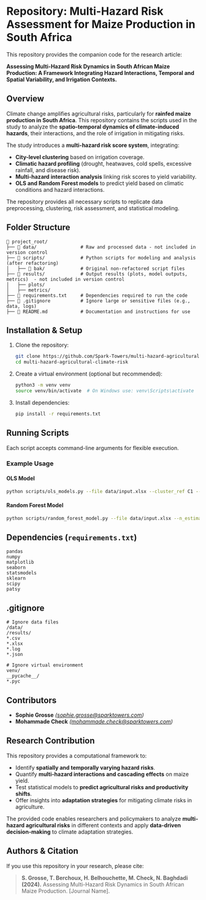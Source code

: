 # Repository: Multi-Hazard Risk Assessment for Maize Production in South Africa

This repository provides the companion code for the research article:

**Assessing Multi-Hazard Risk Dynamics in South African Maize Production: A Framework Integrating Hazard Interactions, Temporal and Spatial Variability, and Irrigation Contexts.**

## **Overview**
Climate change amplifies agricultural risks, particularly for **rainfed maize production in South Africa**. This repository contains the scripts used in the study to analyze the **spatio-temporal dynamics of climate-induced hazards**, their interactions, and the role of irrigation in mitigating risks. 

The study introduces a **multi-hazard risk score system**, integrating:
- **City-level clustering** based on irrigation coverage.
- **Climatic hazard profiling** (drought, heatwaves, cold spells, excessive rainfall, and disease risk).
- **Multi-hazard interaction analysis** linking risk scores to yield variability.
- **OLS and Random Forest models** to predict yield based on climatic conditions and hazard interactions.

The repository provides all necessary scripts to replicate data preprocessing, clustering, risk assessment, and statistical modeling.

## **Folder Structure**
```
📂 project_root/
├── 📂 data/                # Raw and processed data - not included in version control
├── 📂 scripts/             # Python scripts for modeling and analysis (after refactoring)
│   ├── 📂 bak/             # Original non-refactored script files
├── 📂 results/             # Output results (plots, model outputs, metrics)  - not included in version control
│   ├── plots/
│   ├── metrics/
├── 📜 requirements.txt     # Dependencies required to run the code
├── 📜 .gitignore           # Ignore large or sensitive files (e.g., data, logs)
├── 📜 README.md            # Documentation and instructions for use
```

## **Installation & Setup**

1. Clone the repository:
   ```bash
   git clone https://github.com/Spark-Towers/multi-hazard-agricultural-climate-risk.git
   cd multi-hazard-agricultural-climate-risk
   ```
2. Create a virtual environment (optional but recommended):
   ```bash
   python3 -m venv venv
   source venv/bin/activate  # On Windows use: venv\Scripts\activate
   ```
3. Install dependencies:
   ```bash
   pip install -r requirements.txt
   ```

## **Running Scripts**
Each script accepts command-line arguments for flexible execution.

### **Example Usage**
#### **OLS Model**
```bash
python scripts/ols_models.py --file data/input.xlsx --cluster_ref C1 --cv_splits 5
```
#### **Random Forest Model**
```bash
python scripts/random_forest_model.py --file data/input.xlsx --n_estimators 100
```

## **Dependencies** (`requirements.txt`)
```
pandas
numpy
matplotlib
seaborn
statsmodels
sklearn
scipy
patsy
```

## **.gitignore**
```
# Ignore data files
/data/
/results/
*.csv
*.xlsx
*.log
*.json

# Ignore virtual environment
venv/
__pycache__/
*.pyc
```

## **Contributors**
- **Sophie Grosse** *(sophie.grosse@sparktowers.com)*
- **Mohammade Check** *(mohammade.check@sparktowers.com)*

## **Research Contribution**
This repository provides a computational framework to:
- Identify **spatially and temporally varying hazard risks**.
- Quantify **multi-hazard interactions and cascading effects** on maize yield.
- Test statistical models to **predict agricultural risks and productivity shifts**.
- Offer insights into **adaptation strategies** for mitigating climate risks in agriculture.

The provided code enables researchers and policymakers to analyze **multi-hazard agricultural risks** in different contexts and apply **data-driven decision-making** to climate adaptation strategies.

## **Authors & Citation**
If you use this repository in your research, please cite:
> **S. Grosse, T. Berchoux, H. Belhouchette, M. Check, N. Baghdadi (2024).** Assessing Multi-Hazard Risk Dynamics in South African Maize Production. [Journal Name].
